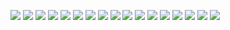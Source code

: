 ![](https://github.com/byc233518/display-background-image/blob/master/标题背景/a1.png)
![](https://github.com/byc233518/display-background-image/blob/master/标题背景/a2.png)
![](https://github.com/byc233518/display-background-image/blob/master/标题背景/a3.png)
![](https://github.com/byc233518/display-background-image/blob/master/标题背景/a4.png)
![](https://github.com/byc233518/display-background-image/blob/master/标题背景/a5.png)
![](https://github.com/byc233518/display-background-image/blob/master/标题背景/a6.png)
![](https://github.com/byc233518/display-background-image/blob/master/标题背景/a7.png)
![](https://github.com/byc233518/display-background-image/blob/master/标题背景/a8.png)
![](https://github.com/byc233518/display-background-image/blob/master/标题背景/a9.png)
![](https://github.com/byc233518/display-background-image/blob/master/标题背景/a10.png)
![](https://github.com/byc233518/display-background-image/blob/master/标题背景/a11.png)
![](https://github.com/byc233518/display-background-image/blob/master/标题背景/a12.png)
![](https://github.com/byc233518/display-background-image/blob/master/标题背景/a13.png)
![](https://github.com/byc233518/display-background-image/blob/master/标题背景/a14.png)
![](https://github.com/byc233518/display-background-image/blob/master/标题背景/a15.png)
![](https://github.com/byc233518/display-background-image/blob/master/标题背景/a16.png)
![](https://github.com/byc233518/display-background-image/blob/master/标题背景/a17.png)
